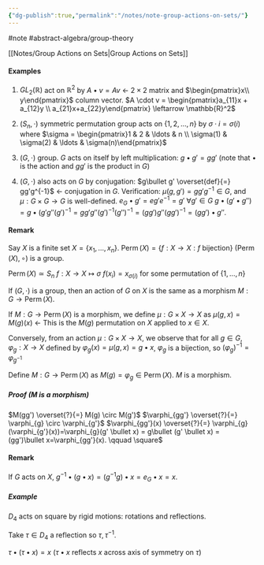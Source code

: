 ```yaml
---
{"dg-publish":true,"permalink":"/notes/note-group-actions-on-sets/"}
---
```


#note #abstract-algebra/group-theory 

 [[Notes/Group Actions on Sets\|Group Actions on Sets]]
#### Examples
1) $GL_{2}(\mathbb{R})$ act on $\mathbb{R}^2$ by $A\bullet v = Av$ <- $2\times2$ matrix and $\begin{pmatrix}x\\ y\end{pmatrix}$ column vector.
	$A \cdot v = \begin{pmatrix}a_{11}x + a_{12}y \\ a_{21}x+a_{22}y\end{pmatrix} \leftarrow \mathbb{R}^2$

1) $( S_{n}, \cdot )$ symmetric permutation group acts on $\{ 1,2,\ldots, n \}$ by $\sigma \cdot i = \sigma(i)$ where $\sigma = \begin{pmatrix}1 & 2 & \ldots & n \\ \sigma(1) & \sigma(2) & \ldots & \sigma(n)\end{pmatrix}$

3)  $( G, \cdot )$ group. $G$ acts on itself by left multiplication: $g \bullet g'=gg'$ (note that $\bullet$ is the action and $gg'$ is the product in $G$)

4) $( G, \cdot )$ also acts on $G$ by conjugation: $g\bullet g' \overset{def}{=} gg'g^{-1}$ <- conjugation in $G$. 
	Verification: $\mu(g,g') = gg'g^{-1} \in G$, and $\mu: G\times G \to G$ is well-defined.
	$e_{G} \bullet g' = eg'e^{-1} = g'\ \forall g'\in G$
	$g\bullet(g' \bullet g'') = g\bullet (g'g''(g')^{-1} = gg'g''(g')^{-1}(g'')^{-1} = (gg') g'' (gg')^{-1} = (gg') \bullet g''$.

#### Remark
Say $X$ is a finite set $X=\{  x_{1},\ldots, x_{n} \}$.
$\operatorname{Perm}(X) = \{ f:X\to X : f \text{ bijection} \}$
$(\operatorname{Perm}(X), \circ)$ is a group.

$\operatorname{Perm}(X) \simeq S_{n}$
$f:X\to X \mapsto \sigma$
$f(x_{i}) = x_{\sigma(i)}$ for some permutation of $\{ 1,\ldots, n \}$


If $( G, \cdot )$ is a group, then an action of $G$ on $X$ is the same as a morphism $M:G\to \operatorname{Perm}(X)$.

If $M:G\to \operatorname{Perm}(X)$ is a morphism, we define $\mu:G\times X \to X$ as $\mu(g,x)=M(g)(x)$ <- This is the $M(g)$ permutation on $X$ applied to $x\in X$.

Conversely, from an action $\mu:G\times X \to X$, we observe that for all $g\in G$, $\varphi_{g}:X\to X$ defined by $\varphi_{g}(x) = \mu(g,x) = g\bullet x$, $\varphi_{g}$ is a bijection, so $(\varphi_{g})^{-1} = \varphi_{g^{-1}}$

Define $M:G\to \operatorname{Perm}(X)$ as $M(g) = \varphi_{g}\in \operatorname{Perm}(X)$. $M$ is a morphism. 

##### Proof ($M$ is a morphism)
$M(gg') \overset{?}{=} M(g) \circ M(g')$
$\varphi_{gg'} \overset{?}{=} \varphi_{g} \circ \varphi_{g'}$
$\varphi_{gg'}(x) \overset{?}{=} \varphi_{g}(\varphi_{g'}(x))=\varphi_{g}(g' \bullet x) = g\bullet (g' \bullet x) = (gg')\bullet x=\varphi_{gg'}(x). \qquad \square$


#### Remark
If $G$ acts on $X$, $g^{-1} \bullet (g \bullet x) = (g^{-1}g)\bullet x = e_{G}\bullet x = x$.

##### Example
$D_{4}$ acts on square by rigid motions: rotations and reflections. 

Take $\tau \in D_{4}$ a reflection so $\tau,\tau^{-1}$.

$\tau \bullet (\tau \bullet x) = x$  ($\tau\bullet x$ reflects $x$ across axis of symmetry on $\tau$)

